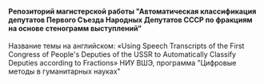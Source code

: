 #### Репозиторий магистерской работы "Автоматическая классификация депутатов Первого Съезда Народных Депутатов СССР по фракциям на основе стенограмм выступлений"
Название темы на английском: «Using Speech Transcripts of the First Congress of People's Deputies of the USSR to Automatically Classify Deputies according to Fractions»
НИУ ВШЭ, программа "Цифровые методы в гуманитарных науках"
